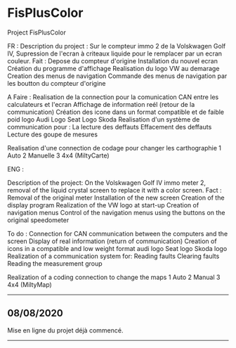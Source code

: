 # FisPlusColor

Project FisPlusColor 

FR :
Description du project :
Sur le compteur immo 2 de la Volskwagen Golf IV, Supression de l'ecran à criteaux liquide pour le remplacer par un ecran couleur.
Fait :
Depose du compteur d'origine
Installation du nouvel ecran
Création du programme d'affichage
Realisation du logo VW au demarage
Creation des menus de navigation
Commande des menus de navigation par les boutton du compteur d'origine


A Faire :
Realisation de la connection pour la comunication CAN entre les calculateurs et l'ecran
Affichage de information reél (retour de la communication)
Création des icone dans un format compatible et de faible poid
logo Audi
Logo Seat
Logo Skoda
Realisation d'un système de communication pour :
 La lecture des deffauts
 Effacement des deffauts
 Lecture des goupe de mesures

Realisation d'une connection de codage pour changer les carthographie 1 Auto 2 Manuelle 3 4x4 (MiltyCarte)

ENG :


Description of the project:
On the Volskwagen Golf IV immo meter 2, removal of the liquid crystal screen to replace it with a color screen.
Fact :
Removal of the original meter
Installation of the new screen
Creation of the display program
Realization of the VW logo at start-up
Creation of navigation menus
Control of the navigation menus using the buttons on the original speedometer


To do :
Connection for CAN communication between the computers and the screen
Display of real information (return of communication)
Creation of icons in a compatible and low weight format
audi logo
Seat logo
Skoda logo
Realization of a communication system for:
 Reading faults
 Clearing faults
 Reading the measurement group

Realization of a coding connection to change the maps 1 Auto 2 Manual 3 4x4 (MiltyMap)

-----------
08/08/2020
-----------
Mise en ligne du projet déjà commencé.
________________________________________
